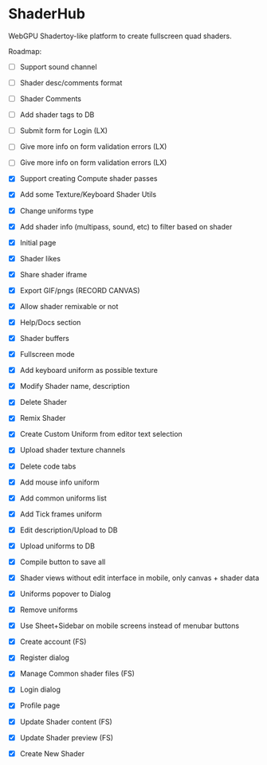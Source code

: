 # ShaderHub
WebGPU Shadertoy-like platform to create fullscreen quad shaders.

Roadmap:
- [ ] Support sound channel
- [ ] Shader desc/comments format
- [ ] Shader Comments
- [ ] Add shader tags to DB
- [ ] Submit form for Login (LX)
- [ ] Give more info on form validation errors (LX)
- [ ] Give more info on form validation errors (LX)

- [x] Support creating Compute shader passes
- [x] Add some Texture/Keyboard Shader Utils
- [x] Change uniforms type
- [x] Add shader info (multipass, sound, etc) to filter based on shader
- [x] Initial page
- [x] Shader likes
- [x] Share shader iframe
- [x] Export GIF/pngs (RECORD CANVAS)
- [x] Allow shader remixable or not
- [x] Help/Docs section
- [x] Shader buffers
- [x] Fullscreen mode
- [x] Add keyboard uniform as possible texture
- [x] Modify Shader name, description
- [x] Delete Shader
- [x] Remix Shader
- [x] Create Custom Uniform from editor text selection
- [x] Upload shader texture channels
- [x] Delete code tabs
- [x] Add mouse info uniform
- [x] Add common uniforms list
- [x] Add Tick frames uniform
- [x] Edit description/Upload to DB
- [x] Upload uniforms to DB
- [x] Compile button to save all
- [x] Shader views without edit interface in mobile, only canvas + shader data
- [x] Uniforms popover to Dialog
- [x] Remove uniforms
- [x] Use Sheet+Sidebar on mobile screens instead of menubar buttons
- [x] Create account (FS)
- [x] Register dialog
- [x] Manage Common shader files (FS)
- [x] Login dialog
- [x] Profile page
- [x] Update Shader content (FS)
- [x] Update Shader preview (FS)
- [x] Create New Shader
